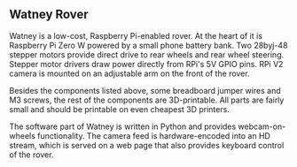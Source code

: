 Watney Rover
------------

Watney is a low-cost, Raspberry Pi-enabled rover. At the heart of it is
Raspberry Pi Zero W powered by a small phone battery bank. Two 28byj-48
stepper motors provide direct drive to rear wheels and rear wheel
steering. Stepper motor drivers draw power directly from RPi's 5V GPIO pins.
RPi V2 camera is mounted on an adjustable arm on the front of the rover.

Besides the components listed above, some breadboard jumper wires and M3
screws, the rest of the components are 3D-printable. All parts are fairly small
and should be printable on even cheapest 3D printers.

The software part of Watney is written in Python and provides webcam-on-wheels
functionality. The camera feed is hardware-encoded into an HD stream, which is served
on a web page that also provides keyboard control of the rover.
